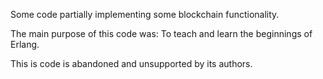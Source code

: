 Some code partially implementing some blockchain functionality.

The main purpose of this code was: To teach and learn the beginnings
of Erlang.

This is code is abandoned and unsupported by its authors.

